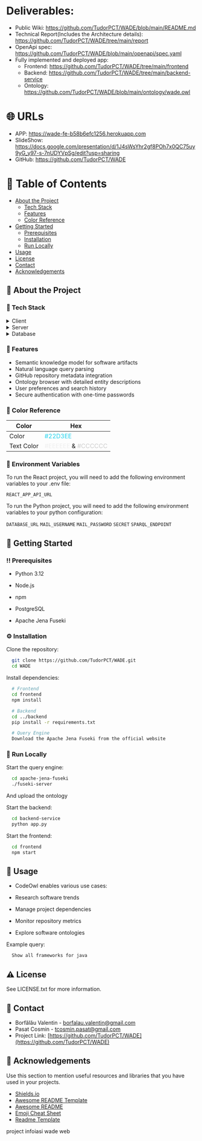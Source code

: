 <!--
Hey, thanks for using the awesome-readme-template template.  
If you have any enhancements, then fork this project and create a pull request 
or just open an issue with the label "enhancement".

Don't forget to give this project a star for additional support ;)
Maybe you can mention me or this repo in the acknowledgements too
-->
<div align="center">

  <!-- <img src="assets/logo.png" alt="logo" width="200" height="auto" />
  <h1>Awesome Readme Template </h1>
  
  <p>
    An awesome README template for your projects! 
  </p> -->
  
  
<!-- Badges -->
<!--
<p>
  <a href="https://github.com/Louis3797/awesome-readme-template/graphs/contributors">
    <img src="https://img.shields.io/github/contributors/Louis3797/awesome-readme-template" alt="contributors" />
  </a>
  <a href="">
    <img src="https://img.shields.io/github/last-commit/Louis3797/awesome-readme-template" alt="last update" />
  </a>
  <a href="https://github.com/Louis3797/awesome-readme-template/network/members">
    <img src="https://img.shields.io/github/forks/Louis3797/awesome-readme-template" alt="forks" />
  </a>
  <a href="https://github.com/Louis3797/awesome-readme-template/stargazers">
    <img src="https://img.shields.io/github/stars/Louis3797/awesome-readme-template" alt="stars" />
  </a>
  <a href="https://github.com/Louis3797/awesome-readme-template/issues/">
    <img src="https://img.shields.io/github/issues/Louis3797/awesome-readme-template" alt="open issues" />
  </a>
  <a href="https://github.com/Louis3797/awesome-readme-template/blob/master/LICENSE">
    <img src="https://img.shields.io/github/license/Louis3797/awesome-readme-template.svg" alt="license" />
  </a>
</p>

<h4>
    <a href="https://github.com/Louis3797/awesome-readme-template/">View Demo</a>
  <span> · </span>
    <a href="https://github.com/Louis3797/awesome-readme-template">Documentation</a>
  <span> · </span>
    <a href="https://github.com/Louis3797/awesome-readme-template/issues/">Report Bug</a>
  <span> · </span>
    <a href="https://github.com/Louis3797/awesome-readme-template/issues/">Request Feature</a>
  </h4>
  -->
</div>
<br />

<!-- Table of Contents -->
# Deliverables:
- Public Wiki: https://github.com/TudorPCT/WADE/blob/main/README.md
- Technical Report(Includes the Architecture details): https://github.com/TudorPCT/WADE/tree/main/report
- OpenApi spec: https://github.com/TudorPCT/WADE/blob/main/openapi/spec.yaml
- Fully implemented and deployed app:
    - Frontend: https://github.com/TudorPCT/WADE/tree/main/frontend
    - Backend: https://github.com/TudorPCT/WADE/tree/main/backend-service
    - Ontology: https://github.com/TudorPCT/WADE/blob/main/ontology/wade.owl

# :globe_with_meridians: URLs
- APP: https://wade-fe-b58b6efc1256.herokuapp.com
- SlideShow: https://docs.google.com/presentation/d/1J4sWsYhr2gf8POh7x0QC75uy9yG_y97-s-7nUDYVpSg/edit?usp=sharing
- GitHub: https://github.com/TudorPCT/WADE

# :notebook_with_decorative_cover: Table of Contents

- [About the Project](#star2-about-the-project)
  * [Tech Stack](#space_invader-tech-stack)
  * [Features](#dart-features)
  * [Color Reference](#art-color-reference)
- [Getting Started](#toolbox-getting-started)
  * [Prerequisites](#bangbang-prerequisites)
  * [Installation](#gear-installation)
  * [Run Locally](#running-run-locally)
- [Usage](#eyes-usage)
- [License](#warning-license)
- [Contact](#handshake-contact)
- [Acknowledgements](#gem-acknowledgements)

  

<!-- About the Project -->
## :star2: About the Project

<!-- TechStack -->
### :space_invader: Tech Stack

<details>
  <summary>Client</summary>
  <ul>
    <li><a href="https://reactjs.org/">React.js</a></li>
  </ul>
</details>

<details>
  <summary>Server</summary>
  <ul>
    <li><a href="https://www.python.org/">Python</a></li>
    <li><a href="https://flask.palletsprojects.com/">Flask</a></li>
    <li><a href="https://www.postgresql.org/">PostgreSQL</a></li>
    <li><a href="https://jena.apache.org/documentation/fuseki2/">Apache Jena Fuseki</a></li>
    <li><a href="https://www.w3.org/TR/sparql11-query/">SPARQL</a></li>
  </ul>
</details>

<details>
  <summary>Database</summary>
  <ul>
    <li><a href="https://www.postgresql.org/">PostgreSQL</a></li>
    <li><a href="https://jena.apache.org/documentation/fuseki2/">Apache Jena Fuseki</a></li>
    <li><a href="https://www.w3.org/TR/sparql11-query/">SPARQL</a></li>
  </ul>
</details>

<!-- Features -->
### :dart: Features

- Semantic knowledge model for software artifacts
- Natural language query parsing
- GitHub repository metadata integration
- Ontology browser with detailed entity descriptions
- User preferences and search history
- Secure authentication with one-time passwords

<!-- Color Reference -->
### :art: Color Reference

| Color         | Hex                         |
| ------------- | --------------------------- |
| Color | <span style="color: #22D3EE;">#22D3EE</span> |
| Text Color | <span style="color: #EEEEEE;">#EEEEEE</span> & <span style="color: #CCCCCC;">#CCCCCC</span> |



<!-- Env Variables -->
### :key: Environment Variables

To run the React project, you will need to add the following environment variables to your .env file:

`REACT_APP_API_URL`

To run the Python project, you will need to add the following environment variables to your python configuration:

`DATABASE_URL`
`MAIL_USERNAME`
`MAIL_PASSWORD`
`SECRET`
`SPARQL_ENDPOINT`

<!-- Getting Started -->
## 	:toolbox: Getting Started

<!-- Prerequisites -->
### :bangbang: Prerequisites

- Python 3.12

- Node.js

- npm

- PostgreSQL

- Apache Jena Fuseki


<!-- Installation -->
### :gear: Installation

Clone the repository:

```bash
  git clone https://github.com/TudorPCT/WADE.git
  cd WADE
```

Install dependencies:
```bash 
  # Frontend
  cd frontend
  npm install

  # Backend
  cd ../backend
  pip install -r requirements.txt

  # Query Engine
  Download the Apache Jena Fuseki from the official website
```
<!-- Run Locally -->
### :running: Run Locally

Start the query engine:
```bash
  cd apache-jena-fuseki
  ./fuseki-server
```
And upload the ontology

Start the backend:
```bash
  cd backend-service
  python app.py
```

Start the frontend:
```bash
  cd frontend
  npm start
```


<!-- Usage -->
## :eyes: Usage

- CodeOwl enables various use cases:

- Research software trends

- Manage project dependencies

- Monitor repository metrics

- Explore software ontologies

Example query:
```bash
  Show all frameworks for java 
```



<!-- License -->
## :warning: License

See LICENSE.txt for more information.


<!-- Contact -->
## :handshake: Contact

- Borfălău Valentin - borfalau.valentin@gmail.com
- Pasat Cosmin - tcosmin.pasat@gmail.com
- Project Link: [https://github.com/TudorPCT/WADE](https://github.com/TudorPCT/WADE)


<!-- Acknowledgments -->
## :gem: Acknowledgements

Use this section to mention useful resources and libraries that you have used in your projects.

 - [Shields.io](https://shields.io/)
 - [Awesome README Template](github.com/Louis3797/awesome-readme-template/)
 - [Awesome README](https://github.com/matiassingers/awesome-readme)
 - [Emoji Cheat Sheet](https://github.com/ikatyang/emoji-cheat-sheet/blob/master/README.md#travel--places)
 - [Readme Template](https://github.com/othneildrew/Best-README-Template)


project infoiasi wade web
